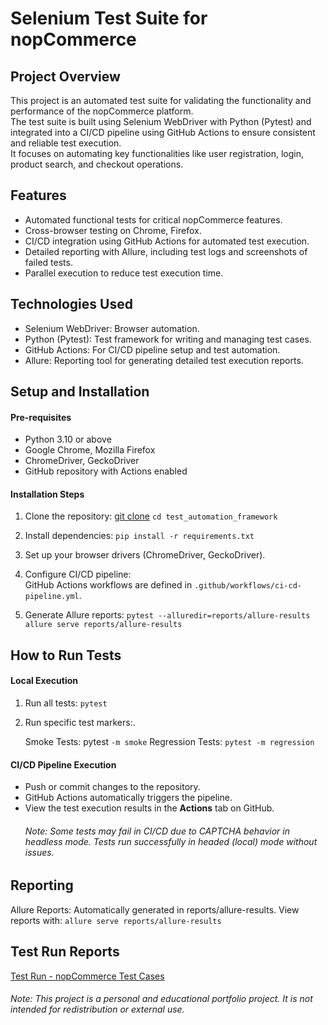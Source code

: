 # Selenium Test Suite for nopCommerce

## Project Overview

This project is an automated test suite for validating the functionality and performance of the nopCommerce platform.  
The test suite is built using Selenium WebDriver with Python (Pytest) and integrated into a CI/CD pipeline using GitHub Actions to ensure consistent and reliable test execution.  
It focuses on automating key functionalities like user registration, login, product search, and checkout operations.

## Features

* Automated functional tests for critical nopCommerce features.
* Cross-browser testing on Chrome, Firefox.
* CI/CD integration using GitHub Actions for automated test execution.
* Detailed reporting with Allure, including test logs and screenshots of failed tests.
* Parallel execution to reduce test execution time.

## Technologies Used

* Selenium WebDriver: Browser automation.
* Python (Pytest): Test framework for writing and managing test cases.
* GitHub Actions: For CI/CD pipeline setup and test automation.
* Allure: Reporting tool for generating detailed test execution reports.


## Setup and Installation

#### Pre-requisites
* Python 3.10 or above  
* Google Chrome, Mozilla Firefox  
* ChromeDriver, GeckoDriver  
* GitHub repository with Actions enabled

#### Installation Steps

1. Clone the repository:
 [git clone](https://github.com/Inbar-kr/nopcommerce-test-framework.git)
`cd test_automation_framework`

2. Install dependencies:
`pip install -r requirements.txt`
3. Set up your browser drivers (ChromeDriver, GeckoDriver).
4. Configure CI/CD pipeline:  
   GitHub Actions workflows are defined in `.github/workflows/ci-cd-pipeline.yml`.
5. Generate Allure reports:
`pytest --alluredir=reports/allure-results`
`allure serve reports/allure-results`

## How to Run Tests

#### Local Execution

1. Run all tests:
`pytest`
2. Run specific test markers:.

    Smoke Tests: pytest `-m smoke`
    Regression Tests: `pytest -m regression`

#### CI/CD Pipeline Execution
* Push or commit changes to the repository.  
* GitHub Actions automatically triggers the pipeline.  
* View the test execution results in the **Actions** tab on GitHub.
    ###### Note: Some tests may fail in CI/CD due to CAPTCHA behavior in headless mode. Tests run successfully in headed (local) mode without issues.

## Reporting
Allure Reports: Automatically generated in reports/allure-results. View reports with:
`allure serve reports/allure-results`

## Test Run Reports
[Test Run - nopCommerce Test Cases](https://test-management.browserstack.com/projects/343197/test-runs/TR-18/folder?public_token=53ad5e810e198d3e4c63f5b0de70c98864aa0fd4da895e961991beb58594e653147bdb52bbb8c21181fab065ca8920bb3bd4c9dbab2b2b4643019143cd2a5b35&public_token_id=3216)

###### Note: This project is a personal and educational portfolio project. It is not intended for redistribution or external use.